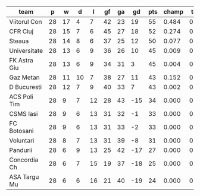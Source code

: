|     team     | p  | w  | d  | l  | gf | ga | gd  | pts | champ | top2  | top3  | top4  |  5-7  | bot4  | bot3  | bot2  |
|--------------|----|----|----|----|----|----|-----|-----|-------|-------|-------|-------|-------|-------|-------|-------|
| Viitorul Con | 28 | 17 |  4 |  7 | 42 | 23 |  19 |  55 | 0.484 | 0.744 | 0.895 | 0.970 | 0.029 | 0.000 | 0.000 | 0.000|
| CFR Cluj     | 28 | 15 |  7 |  6 | 45 | 27 |  18 |  52 | 0.274 | 0.556 | 0.781 | 0.917 | 0.081 | 0.000 | 0.000 | 0.000|
| Steaua       | 28 | 14 |  8 |  6 | 37 | 25 |  12 |  50 | 0.077 | 0.240 | 0.468 | 0.730 | 0.254 | 0.000 | 0.000 | 0.000|
| Universitate | 28 | 13 |  6 |  9 | 36 | 26 |  10 |  45 | 0.009 | 0.040 | 0.108 | 0.246 | 0.598 | 0.002 | 0.000 | 0.000|
| FK Astra Giu | 28 | 13 |  6 |  9 | 34 | 31 |   3 |  45 | 0.004 | 0.017 | 0.063 | 0.157 | 0.582 | 0.007 | 0.000 | 0.000|
| Gaz Metan    | 28 | 11 | 10 |  7 | 38 | 27 |  11 |  43 | 0.152 | 0.388 | 0.634 | 0.826 | 0.160 | 0.001 | 0.000 | 0.000|
| D Bucuresti  | 28 | 12 |  7 |  9 | 40 | 33 |   7 |  43 | 0.002 | 0.010 | 0.030 | 0.083 | 0.487 | 0.024 | 0.002 | 0.000|
| ACS Poli Tim | 28 |  9 |  7 | 12 | 28 | 43 | -15 |  34 | 0.000 | 0.001 | 0.004 | 0.014 | 0.165 | 0.321 | 0.140 | 0.047|
| CSMS Iasi    | 28 |  9 |  6 | 13 | 31 | 32 |  -1 |  33 | 0.000 | 0.002 | 0.009 | 0.027 | 0.262 | 0.195 | 0.069 | 0.019|
| FC Botosani  | 28 |  9 |  6 | 13 | 31 | 33 |  -2 |  33 | 0.000 | 0.002 | 0.008 | 0.027 | 0.278 | 0.188 | 0.068 | 0.019|
| Voluntari    | 28 |  8 |  7 | 13 | 31 | 39 |  -8 |  31 | 0.000 | 0.000 | 0.002 | 0.006 | 0.092 | 0.478 | 0.224 | 0.081|
| Pandurii     | 28 |  6 |  9 | 13 | 25 | 42 | -17 |  27 | 0.000 | 0.000 | 0.000 | 0.000 | 0.008 | 0.879 | 0.739 | 0.447|
| Concordia Ch | 28 |  6 |  7 | 15 | 19 | 37 | -18 |  25 | 0.000 | 0.000 | 0.000 | 0.000 | 0.002 | 0.943 | 0.854 | 0.639|
| ASA Targu Mu | 28 |  6 |  6 | 16 | 21 | 40 | -19 |  24 | 0.000 | 0.000 | 0.000 | 0.000 | 0.001 | 0.963 | 0.903 | 0.749|
